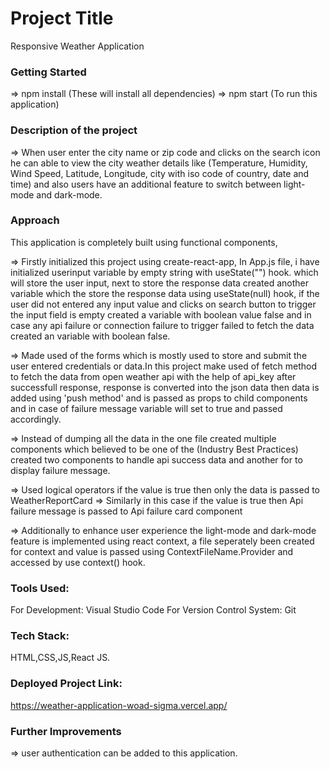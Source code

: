 # Project Title
Responsive Weather Application

### Getting Started
=> npm install (These will install all dependencies)
=> npm start (To run this application)

### Description of the project 
=> When user enter the city name or zip code and clicks on the search icon he can able to view the city weather details like (Temperature, Humidity, Wind Speed, Latitude, Longitude, city with iso code of country, date and time) and also users have an additional feature to switch between light-mode and dark-mode.

### Approach 
This application is completely built using functional components,

=> Firstly initialized this project using create-react-app, In App.js file, i have initialized userinput variable by empty string with useState("") hook. which will store the user input, next to store the response data created another variable which the store the response data using useState(null) hook, if the user did not entered any input value and clicks on search button to trigger the input field is empty created a variable with boolean value false and in case any api failure or connection failure to trigger failed to fetch the data created an variable with boolean false.

=> Made used of the forms which is mostly used to store and submit the user entered credentials or data.In this project make used of fetch method to fetch the data from open weather api with the help of api_key after successfull response, response is converted into the json data then data is added using 'push method' and is passed as props to child components and in case of failure message variable will set to true and passed accordingly. 

=> Instead of dumping all the data in the one file created multiple components which believed to be one of the (Industry Best Practices) created two components to handle api success data and another for to display failure message.

=> Used logical operators if the value is true then only the data is passed to WeatherReportCard 
=> Similarly in this case if the value is true then Api failure message is passed to Api failure card component

=> Additionally to enhance user experience the light-mode and dark-mode feature is implemented using react context, a file seperately been created for context and value is passed using ContextFileName.Provider and accessed by use context() hook.

### Tools Used:
For Development: Visual Studio Code 
For Version Control System: Git

### Tech Stack:
HTML,CSS,JS,React JS.

### Deployed Project Link:
https://weather-application-woad-sigma.vercel.app/

### Further Improvements
=> user authentication can be added to this application. 
 
